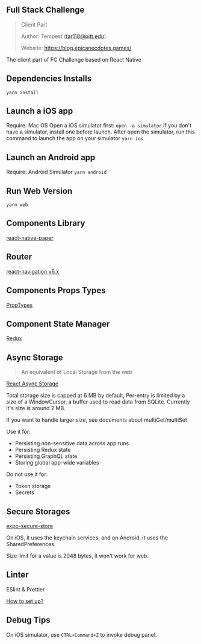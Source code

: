 ## Full Stack Challenge
> Client Part
> 
> Author: Tempest (tar118@pitt.edu)
> 
> Website: https://blog.epicanecdotes.games/

The client part of FC Challenge based on React Native

## Dependencies Installs
`yarn install`

## Launch a iOS app
Require: Mac OS
Open a iOS simulator first: `open -a simulator`
If you don't have a simulator, install one before launch.
After open the simulator, run this command to launch the app on your simulator
`yarn ios`

## Launch an Android app
Require: Android Simulator
`yarn android`

## Run Web Version
`yarn web`


## Components Library
[react-native-paper](https://callstack.github.io/react-native-paper/getting-started.html)

## Router

[react-navigation v6.x](https://reactnavigation.org/docs/getting-started)

## Components Props Types

[PropTypes](https://www.npmjs.com/package/prop-types)

## Component State Manager

[Redux](https://redux.js.org/introduction/getting-started)

## Async Storage
> An equivalent of Local Storage from the web

[React Async Storage](https://react-native-async-storage.github.io/async-storage/docs/install/)

Total storage size is capped at 6 MB by default, Per-entry is limited by a size of a WindowCursor, a buffer used to read data from SQLite. Currently it's size is around 2 MB.

If you want to handle larger size, see documents about multiGet/multiSet

Use it for:
- Persisting non-sensitive data across app runs
- Persisting Redux state
- Persisting GraphQL state
- Storing global app-wide variables

Do not use it for:
- Token storage
- Secrets

## Secure Storages

[expo-secure-store](https://docs.expo.dev/versions/latest/sdk/securestore/)

On iOS, it uses the keychain services, and on Android, it uses the SharedPreferences.

Size limit for a value is 2048 bytes, it won't work for web.

## Linter
ESlint & Prettier

[How to set up?](https://three29.com/set-up-eslint-and-prettier-for-react-native-projects/)

## Debug Tips

On iOS simulator, use `CTRL+Command+Z` to invoke debug panel.